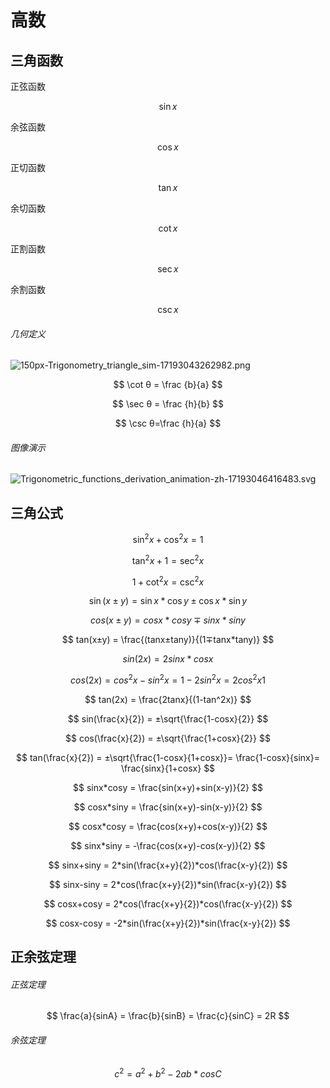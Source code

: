 # 高数

## 三角函数

正弦函数

$$
  \sin x
$$


余弦函数

$$
  \cos x
$$


正切函数

$$
  \tan x
$$


余切函数

$$
  \cot x
$$


正割函数

$$
  \sec x
$$


余割函数

$$
  \csc x
$$


###### 几何定义

![150px-Trigonometry_triangle_sim-17193043262982.png](150px-Trigonometry_triangle_sim-17193043262982.png)


$$
  \cot θ = \frac {b}{a}
$$

  
$$
  \sec θ = \frac {h}{b}
$$


$$
  \csc θ=\frac {h}{a}
$$


###### 图像演示

![Trigonometric_functions_derivation_animation-zh-17193046416483.svg](Trigonometric_functions_derivation_animation-zh-17193046416483.svg)


## 三角公式

$$
  \sin ^2 x + \cos ^2 x = 1
$$


$$
  \tan ^2 x + 1 = \sec ^2 x
$$


$$
  1 + \cot ^2 x = \csc ^2 x
$$


$$
  \sin (x±y) = \sin x * \cos y ± \cos x * \sin y
$$


$$
  cos(x±y) = cosx * cosy ∓ sinx * siny
$$


$$
  tan(x±y) = \frac{(tanx±tany)}{(1∓tanx*tany)}
$$


$$
  sin(2x) = 2sinx*cosx
$$


$$
  cos(2x) = cos^2x-sin^2x = 1-2sin^2x = 2cos^2x 1
$$


$$
  tan(2x) = \frac{2tanx}{(1-tan^2x)}
$$


$$
  sin(\frac{x}{2}) = ±\sqrt{\frac{1-cosx}{2}}
$$


$$
  cos(\frac{x}{2}) = ±\sqrt{\frac{1+cosx}{2}}
$$


$$
  tan(\frac{x}{2}) = ±\sqrt{\frac{1-cosx}{1+cosx}}= \frac{1-cosx}{sinx}= \frac{sinx}{1+cosx}
$$


$$
  sinx*cosy = \frac{sin(x+y)+sin(x-y)}{2}
$$


$$
  cosx*siny = \frac{sin(x+y)-sin(x-y)}{2}
$$


$$
  cosx*cosy = \frac{cos(x+y)+cos(x-y)}{2}
$$


$$
  sinx*siny = -\frac{cos(x+y)-cos(x-y)}{2}
$$


$$
  sinx+siny = 2*sin(\frac{x+y}{2})*cos(\frac{x-y}{2})
$$


$$
  sinx-siny = 2*cos(\frac{x+y}{2})*sin(\frac{x-y}{2})
$$

$$
  cosx+cosy = 2*cos(\frac{x+y}{2})*cos(\frac{x-y}{2})
$$

$$
  cosx-cosy = -2*sin(\frac{x+y}{2})*sin(\frac{x-y}{2})
$$

## 正余弦定理

###### 正弦定理

$$
\frac{a}{sinA} = \frac{b}{sinB} = \frac{c}{sinC} = 2R
$$

###### 余弦定理

$$
c^2 = a^2+b^2-2ab*cosC
$$





